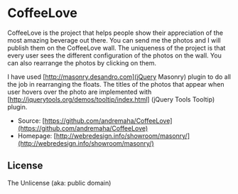 # CoffeeLove

CoffeeLove is the project that helps people show their appreciation of the most amazing beverage out there. You can send me the photos and I will publish them on the CoffeeLove wall. The uniqueness of the project is that every user sees the different configuration of the photos on the wall. You can also rearrange the photos by clicking on them.

I have used [http://masonry.desandro.com](jQuery Masonry) plugin to do all the job in rearranging the floats. The titles of the photos that appear when user hovers over the photo are implemented with [http://jquerytools.org/demos/tooltip/index.html] (jQuery Tools Tooltip) plugin.

* Source: [https://github.com/andremaha/CoffeeLove](https://github.com/andremaha/CoffeeLove)
* Homepage: [http://webredesign.info/showroom/masonry/](http://webredesign.info/showroom/masonry/)

## License

The Unlicense (aka: public domain)
